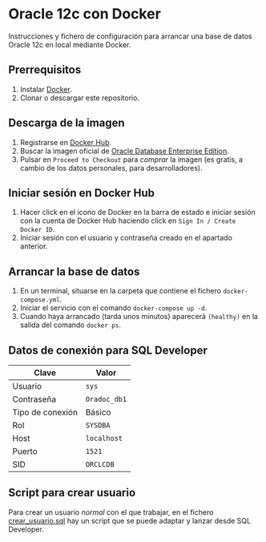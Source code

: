 # Oracle 12c con Docker

Instrucciones y fichero de configuración para arrancar una base de datos Oracle 12c en local mediante Docker.

## Prerrequisitos

1. Instalar [Docker](https://www.docker.com/products/docker-desktop).
2. Clonar o descargar este repositorio.

## Descarga de la imagen

1. Registrarse en [Docker Hub](https://hub.docker.com).
2. Buscar la imagen oficial de [Oracle Database Enterprise Edition](https://hub.docker.com/_/oracle-database-enterprise-edition).
3. Pulsar en `Proceed to Checkout` para _comprar_ la imagen (es gratis, a cambio de los datos personales, para desarrolladores).

## Iniciar sesión en Docker Hub

1. Hacer click en el icono de Docker en la barra de estado e iniciar sesión con la cuenta de Docker Hub haciendo click en `Sign In / Create Docker ID`.
2. Iniciar sesión con el usuario y contraseña creado en el apartado anterior.

## Arrancar la base de datos

1. En un terminal, situarse en la carpeta que contiene el fichero `docker-compose.yml`.
2. Iniciar el servicio con el comando `docker-compose up -d`.
3. Cuando haya arrancado (tarda unos minutos) aparecerá `(healthy)` en la salida del comando `docker ps`.

## Datos de conexión para SQL Developer

| Clave | Valor |
|---|---|
| Usuario | `sys` |
| Contraseña | `Oradoc_db1` |
| Tipo de conexión | Básico |
| Rol | `SYSDBA` |
| Host | `localhost` |
| Puerto | `1521` |
| SID | `ORCLCDB` |

## Script para crear usuario

Para crear un usuario _normal_ con el que trabajar, en el fichero [crear_usuario.sql](crear_usuario.sql) hay un script que se puede adaptar y lanzar desde SQL Developer.
